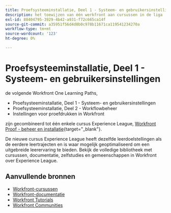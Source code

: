 ```yaml
---
title: Proefsysteeminstallatie, Deel 1 - Systeem- en gebruikersinstellingen
description: het toewijzen van één werkfront aan cursussen in de liga
exl-id: 88404795-3929-4b42-a931-f72c665ca14f
source-git-commit: a35951f56d4d0b0c978b11671ca119541234270a
workflow-type: tm+mt
source-wordcount: '123'
ht-degree: 0%

---
```


# Proefsysteeminstallatie, Deel 1 - Systeem- en gebruikersinstellingen

de volgende Workfront One Learning Paths,

* Proefsysteeminstallatie, Deel 1 - Systeem- en gebruikersinstellingen
* Proefsysteeminstallatie, Deel 2 - Workflowbeheer
* Instellingen voor proefdrukken in Workfront

zijn gecombineerd tot één enkele cursus Experience League, [Workfront Proof - beheer en installatie](https://experienceleague.adobe.com/?recommended=Workfront-A-1-2022.3.proof){target="_blank"}.

De nieuwe cursus Experience League heeft dezelfde leerdoelstellingen als de eerdere leertrajecten en is waar mogelijk geoptimaliseerd om een uitgebreide leerervaring te bieden.  Bekijk de volledige bibliotheek met cursussen, documentatie, zelfstudies en gemeenschappen in Workfront over Experience League.

## Aanvullende bronnen

* [Workfront-cursussen](https://experienceleague.adobe.com/?lang=en&amp;Solution=Workfront#courses)
* [Workfront-documentatie](https://experienceleague.adobe.com/docs/workfront.html)
* [Workfront Tutorials](https://experienceleague.adobe.com/docs/workfront-learn/tutorials-workfront/home.html)
* [Workfront Communities](https://experienceleaguecommunities.adobe.com/t5/workfront/ct-p/workfront)
